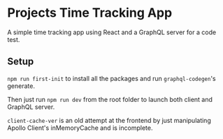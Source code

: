 # Projects Time Tracking App

A simple time tracking app using React and a GraphQL server for a code test.

## Setup

`npm run first-init` to install all the packages and run `graphql-codegen`'s generate.

Then just run `npm run dev` from the root folder to launch both client and GraphQL server.

`client-cache-ver` is an old attempt at the frontend by just manipulating Apollo Client's inMemoryCache and is incomplete.